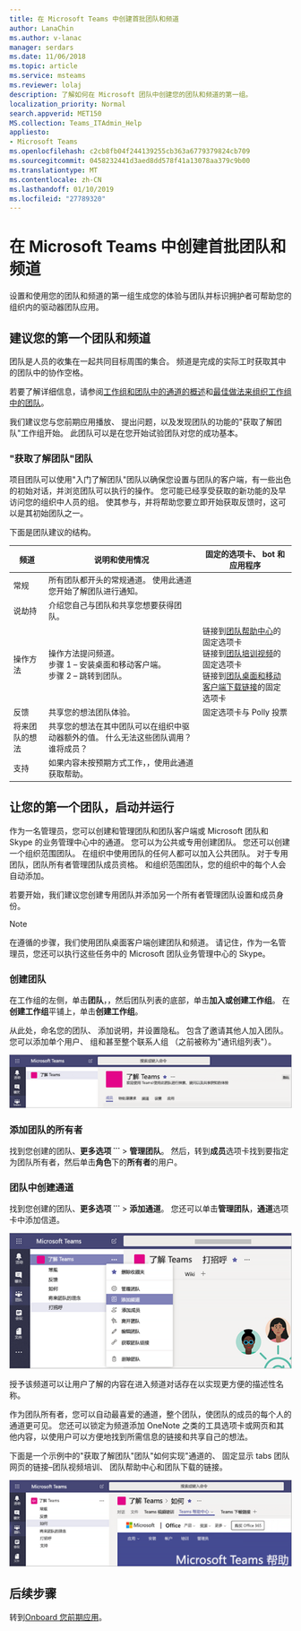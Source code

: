 ```yaml
---
title: 在 Microsoft Teams 中创建首批团队和频道
author: LanaChin
ms.author: v-lanac
manager: serdars
ms.date: 11/06/2018
ms.topic: article
ms.service: msteams
ms.reviewer: lolaj
description: 了解如何在 Microsoft 团队中创建您的团队和频道的第一组。
localization_priority: Normal
search.appverid: MET150
MS.collection: Teams_ITAdmin_Help
appliesto:
- Microsoft Teams
ms.openlocfilehash: c2cb8fb04f244139255cb363a6779379824cb709
ms.sourcegitcommit: 0458232441d3aed8dd578f41a13078aa379c9b00
ms.translationtype: MT
ms.contentlocale: zh-CN
ms.lasthandoff: 01/10/2019
ms.locfileid: "27789320"
---
```

# <a name="create-your-first-teams-and-channels-in-microsoft-teams"></a>在 Microsoft Teams 中创建首批团队和频道

设置和使用您的团队和频道的第一组生成您的体验与团队并标识拥护者可帮助您的组织内的驱动器团队应用。 

## <a name="suggestions-for-your-first-teams-and-channels"></a>建议您的第一个团队和频道

 团队是人员的收集在一起共同目标周围的集合。 频道是完成的实际工时获取其中的团队中的协作空格。 

若要了解详细信息，请参阅[工作组和团队中的通道的概述](teams-channels-overview.md)和[最佳做法来组织工作组中的团队](best-practices-organizing.md)。

 我们建议您与您前期应用播放、 提出问题，以及发现团队的功能的"获取了解团队"工作组开始。 此团队可以是在您开始试验团队对您的成功基本。 

### <a name="get-to-know-teams-team"></a>"获取了解团队"团队
项目团队可以使用"入门了解团队"团队以确保您设置与团队的客户端，有一些出色的初始对话，并浏览团队可以执行的操作。 您可能已经享受获取的新功能的及早访问您的组织中人员的组。 使其参与，并将帮助您要立即开始获取反馈时，这可以是其初始团队之一。

下面是团队建议的结构。

| 频道 | 说明和使用情况 | 固定的选项卡、 bot 和应用程序 |
| ------------ | -------------------- | -------------------- |
| 常规 | 所有团队都开头的常规通道。 使用此通道您开始了解团队进行通知。 |  |
| 说劫持 | 介绍您自己与团队和共享您想要获得团队。 |  |
| 操作方法 | 操作方法提问频道。</br>步骤 1 – 安装桌面和移动客户端。</br>步骤 2 – 跳转到团队。| 链接到[团队帮助中心](https://support.office.com/teams)的固定选项卡</br>链接到[团队培训视频](https://support.office.com/article/microsoft-teams-video-training-4f108e54-240b-4351-8084-b1089f0d21d7)的固定选项卡</br>链接到[团队桌面和移动客户端下载链接](https://teams.microsoft.com/downloads)的固定选项卡 |
| 反馈 | 共享您的想法团队体验。 | 固定选项卡与 Polly 投票|
| 将来团队的想法 | 共享您的想法在其中团队可以在组织中驱动器额外的值。 什么无法这些团队调用？ 谁将成员？ ||
| 支持 | 如果内容未按预期方式工作，，使用此通道获取帮助。 ||

## <a name="get-your-first-teams-up-and-running"></a>让您的第一个团队，启动并运行
作为一名管理员，您可以创建和管理团队和团队客户端或 Microsoft 团队和 Skype 的业务管理中心中的通道。 您可以为公共或专用创建团队。 您还可以创建一个组织范围团队。 在组织中使用团队的任何人都可以加入公共团队。 对于专用团队，团队所有者管理团队成员资格。 和组织范围团队，您的组织中的每个人会自动添加。 

若要开始，我们建议您创建专用团队并添加另一个所有者管理团队设置和成员身份。 

> [!NOTE]
> 在遵循的步骤，我们使用团队桌面客户端创建团队和频道。 请记住，作为一名管理员，您还可以执行这些任务中的 Microsoft 团队业务管理中心的 Skype。

### <a name="create-a-team"></a>创建团队

在工作组的左侧，单击**团队**，，然后团队列表的底部，单击**加入或创建工作组**。 在**创建工作组**平铺上，单击**创建工作组**。

从此处，命名您的团队、 添加说明，并设置隐私。 包含了邀请其他人加入团队。 您可以添加单个用户、 组和甚至整个联系人组 （之前被称为"通讯组列表"）。 

![创建团队](media/get-started-with-teams-create-team.png "示例的屏幕截图获取了解团队团队，显示的工作组名称和说明") 

### <a name="add-a-team-owner"></a>添加团队的所有者
找到您创建的团队、**更多选项 ˙˙˙** > **管理团队**。 然后，转到**成员**选项卡找到要指定为团队所有者，然后单击**角色**下的**所有者**的用户。

### <a name="create-a-channel-in-a-team"></a>团队中创建通道
找到您创建的团队、**更多选项 ˙˙˙** > **添加通道**。 您还可以单击**管理团队**，**通道**选项卡中添加信道。 

![添加到团队的通道](media/get-started-with-teams-add-channel.png "添加通道选项、 管理团队选项和可单击工作组的更多选项时其他选项的屏幕截图") 

授予该频道可以让用户了解的内容在进入频道对话存在以实现更方便的描述性名称。 

作为团队所有者，您可以自动最喜爱的通道，整个团队，使团队的成员的每个人的通道更可见。 您还可以锁定为频道添加 OneNote 之类的工具选项卡或网页和其他内容，以使用户可以方便地找到所需信息的链接和共享自己的想法。  

下面是一个示例中的"获取了解团队"团队"如何实现"通道的、 固定显示 tabs 团队网页的链接&ndash;团队视频培训、 团队帮助中心和团队下载的链接。 

![Pin 选项卡添加到频道](media/get-started-with-teams-add-tabs.png "固定到该示例的选项卡的屏幕截图获取了解团队团队。") 

## <a name="next-steps"></a>后续步骤
转到[Onboard 您前期应用](get-started-with-teams-onboard-early-adopters.md)。
